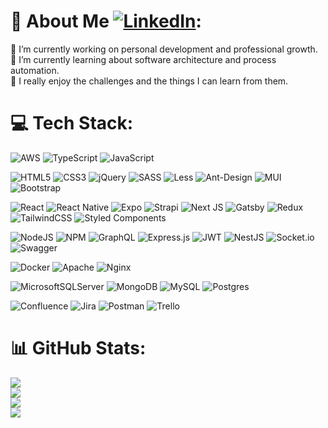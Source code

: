 # 💫 About Me [![LinkedIn](https://img.shields.io/badge/LinkedIn-%230077B5.svg?logo=linkedin&logoColor=white)](https://linkedin.com/in/aleexsolis):
🔭 I’m currently working on personal development and professional growth.<br>🌱 I’m currently learning about software architecture and process automation.<br>💬 I really enjoy the challenges and the things I can learn from them.

# 💻 Tech Stack:
![AWS](https://img.shields.io/badge/AWS-%23FF9900.svg?style=flat&logo=amazon-aws&logoColor=white) ![TypeScript](https://img.shields.io/badge/typescript-%23007ACC.svg?style=flat&logo=typescript&logoColor=white) ![JavaScript](https://img.shields.io/badge/javascript-%23323330.svg?style=flat&logo=javascript&logoColor=%23F7DF1E)

![HTML5](https://img.shields.io/badge/html5-%23E34F26.svg?style=flat&logo=html5&logoColor=white) ![CSS3](https://img.shields.io/badge/css3-%231572B6.svg?style=flat&logo=css3&logoColor=white) ![jQuery](https://img.shields.io/badge/jquery-%230769AD.svg?style=flat&logo=jquery&logoColor=white) ![SASS](https://img.shields.io/badge/SASS-hotpink.svg?style=flat&logo=SASS&logoColor=white) ![Less](https://img.shields.io/badge/less-2B4C80?style=flat&logo=less&logoColor=white) ![Ant-Design](https://img.shields.io/badge/-AntDesign-%230170FE?style=flat&logo=ant-design&logoColor=white) ![MUI](https://img.shields.io/badge/MUI-%230081CB.svg?style=flat&logo=material-ui&logoColor=white) ![Bootstrap](https://img.shields.io/badge/bootstrap-%23563D7C.svg?style=flat&logo=bootstrap&logoColor=white) 

![React](https://img.shields.io/badge/react-%2320232a.svg?style=flat&logo=react&logoColor=%2361DAFB) ![React Native](https://img.shields.io/badge/react_native-%2320232a.svg?style=flat&logo=react&logoColor=%2361DAFB) ![Expo](https://img.shields.io/badge/expo-1C1E24?style=flat&logo=expo&logoColor=#D04A37) ![Strapi](https://img.shields.io/badge/strapi-%232E7EEA.svg?style=flat&logo=strapi&logoColor=white) ![Next JS](https://img.shields.io/badge/Next-black?style=flat&logo=next.js&logoColor=white) ![Gatsby](https://img.shields.io/badge/Gatsby-%23663399.svg?style=flat&logo=gatsby&logoColor=white) ![Redux](https://img.shields.io/badge/redux-%23593d88.svg?style=flat&logo=redux&logoColor=white) ![TailwindCSS](https://img.shields.io/badge/tailwindcss-%2338B2AC.svg?style=flat&logo=tailwind-css&logoColor=white) ![Styled Components](https://img.shields.io/badge/styled--components-DB7093?style=flat&logo=styled-components&logoColor=white)

![NodeJS](https://img.shields.io/badge/node.js-6DA55F?style=flat&logo=node.js&logoColor=white) ![NPM](https://img.shields.io/badge/NPM-%23000000.svg?style=flat&logo=npm&logoColor=white)
![GraphQL](https://img.shields.io/badge/-GraphQL-E10098?style=flat&logo=graphql&logoColor=white) ![Express.js](https://img.shields.io/badge/express.js-%23404d59.svg?style=flat&logo=express&logoColor=%2361DAFB) ![JWT](https://img.shields.io/badge/JWT-black?style=flat&logo=JSON%20web%20tokens) ![NestJS](https://img.shields.io/badge/nestjs-%23E0234E.svg?style=flat&logo=nestjs&logoColor=white) ![Socket.io](https://img.shields.io/badge/Socket.io-black?style=flat&logo=socket.io&badgeColor=010101) ![Swagger](https://img.shields.io/badge/-Swagger-%23Clojure?style=flat&logo=swagger&logoColor=white)

![Docker](https://img.shields.io/badge/docker-%230db7ed.svg?style=flat&logo=docker&logoColor=white) ![Apache](https://img.shields.io/badge/apache-%23D42029.svg?style=flat&logo=apache&logoColor=white) ![Nginx](https://img.shields.io/badge/nginx-%23009639.svg?style=flat&logo=nginx&logoColor=white)

![MicrosoftSQLServer](https://img.shields.io/badge/Microsoft%20SQL%20Sever-CC2927?style=flat&logo=microsoft%20sql%20server&logoColor=white) ![MongoDB](https://img.shields.io/badge/MongoDB-%234ea94b.svg?style=flat&logo=mongodb&logoColor=white) ![MySQL](https://img.shields.io/badge/mysql-%2300f.svg?style=flat&logo=mysql&logoColor=white) ![Postgres](https://img.shields.io/badge/postgres-%23316192.svg?style=flat&logo=postgresql&logoColor=white) 

![Confluence](https://img.shields.io/badge/confluence-%23172BF4.svg?style=flat&logo=confluence&logoColor=white) ![Jira](https://img.shields.io/badge/jira-%230A0FFF.svg?style=flat&logo=jira&logoColor=white) ![Postman](https://img.shields.io/badge/Postman-FF6C37?style=flat&logo=postman&logoColor=white)  ![Trello](https://img.shields.io/badge/Trello-%23026AA7.svg?style=flat&logo=Trello&logoColor=white)
# 📊 GitHub Stats:
![](https://github-readme-stats.vercel.app/api?username=AleexSolis&theme=react&hide_border=false&include_all_commits=true&count_private=true)<br/>
![](https://github-readme-streak-stats.herokuapp.com/?user=AleexSolis&theme=react)<br/>
![](https://github-readme-stats.vercel.app/api/top-langs/?username=AleexSolis&theme=react&hide_border=false&include_all_commits=true&count_private=true&layout=compact)<br/>
![](https://github-readme-stats.vercel.app/api/wakatime?username=AleexSolis&theme=react&layout=compact&v=2)
<!-- Proudly created with GPRM ( https://gprm.itsvg.in ) -->
